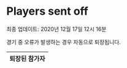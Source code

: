 # Players sent off
최종 업데이트: 2020년 12월 17일 12시 16분


경기 중 오류가 발생하는 경우 자동으로 퇴장됩니다.


| 퇴장된 참가자 |
|:---:|